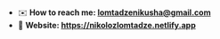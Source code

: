 - ✉️  <strong> How to reach me: lomtadzenikusha@gmail.com  </strong>
- 💛 <strong> Website: https://nikolozlomtadze.netlify.app  </strong>





